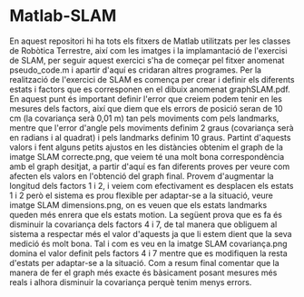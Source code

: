 # Matlab-SLAM
En aquest repositori hi ha tots els fitxers de Matlab utilitzats per les classes de Robòtica Terrestre, així com les imatges i la implamantació de l'exercisi de SLAM, per seguir aquest exercici s'ha de começar pel fitxer anomenat pseudo_code.m i apartir d'aquí es cridaran altres programes.
Per la realització de l'exercici de SLAM es comença per crear i definir els diferents estats i factors que es corresponen en el dibuix anomenat graphSLAM.pdf. En aquest punt és important definir l'error que creiem podem tenir en les mesures dels factors, així que diem que els errors de posició seran de 10 cm (la covariança serà 0,01 m) tan pels moviments com pels landmarks, mentre que l'error d'angle pels moviments definim 2 graus (covariança serà en radians i al quadrat) i pels landmarks definim 10 graus.
Partint d'aquests valors i fent alguns petits ajustos en les distàncies obtenim el graph de la imatge SLAM correcte.png, que veiem té una molt bona correspondència amb el graph desitjat, a partir d'aquí es fan diferents proves per veure com afecten els valors en l'obtenció del graph final.
Provem d'augmentar la longitud dels factors 1 i 2, i veiem com efectivament es desplacen els estats 1 i 2 però el sistema es prou flexible per adaptar-se a la situació, veure imatge SLAM dimensions.png, on es veuen que els estats landmarks queden més enrera que els estats motion.
La següent prova que es fa és disminuir la covariança dels factors 4 i 7, de tal manera que obliguem al sistema a respectar més el valor d'aquests ja que li estem dient que la seva medició és molt bona. Tal i com es veu en la imatge SLAM covariança.png domina el valor definit pels factors 4 i 7 mentre que es modifiquen la resta d'estats per adaptar-se a la situació.
Com a resum final comentar que la manera de fer el graph més exacte és bàsicament posant mesures més reals i alhora disminuir la covariança perquè tenim menys errors.
